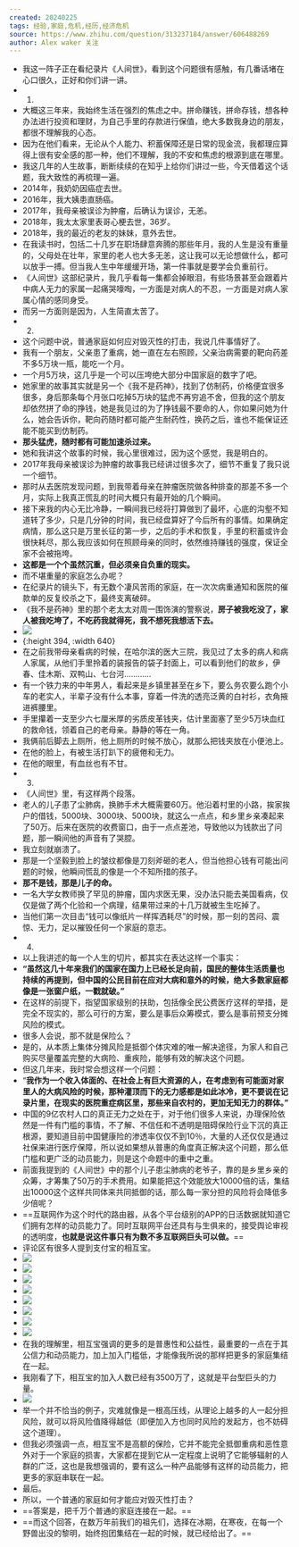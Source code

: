 ```yaml
---
created: 20240225
tags: 经验,家庭,危机,经历,经济危机
source: https://www.zhihu.com/question/313237184/answer/606488269
author: Alex waker 关注
---
```


- 我这一阵子正在看纪录片《人间世》，看到这个问题很有感触，有几番话堵在心口很久，正好和你们讲一讲。
- 1.
- 大概这三年来，我始终生活在强烈的焦虑之中。拼命赚钱，拼命存钱，想各种办法进行投资和理财，为自己手里的存款进行保值，绝大多数我身边的朋友，都很不理解我的心态。
- 因为在他们看来，无论从个人能力、积蓄保障还是日常的现金流，我都理应算得上很有安全感的那一种，他们不理解，我的不安和焦虑的根源到底在哪里。
- 我这几年的人生故事，断断续续的在知乎上给你们讲过一些，今天借着这个话题，我大致性的再梳理一遍。
- 2014年，我奶奶因癌症去世。
- 2016年，我大姨患直肠癌。
- 2017年，我母亲被误诊为肿瘤，后确认为误诊，无恙。
- 2018年，我太太家里表哥心梗去世，36岁。
- 2018年，我的最近的老友的妹妹，意外去世。
- 在我读书时，包括二十几岁在职场肆意奔腾的那些年月，我的人生是没有重量的，父母处在壮年，家里的老人也大多无恙，这让我可以无论想做什么，都可以放手一搏。但当我人生中年缓缓开场，第一件事就是要学会负重前行。
- 《人间世》这部纪录片，我几乎看每一集都会掉眼泪，有些场景甚至会跟着片中病人无力的家属一起痛哭嚎啕，一方面是对病人的不忍，一方面是对病人家属心情的感同身受。
- 而另一方面则是因为，人生简直太苦了。
- 2.
- 这个问题中说，普通家庭如何应对毁灭性的打击，我说几件事情好了。
- 我有一个朋友，父亲患了重病，她一直在左右照顾，父亲治病需要的靶向药差不多5万块一瓶，能吃一个月。
- 一个月5万块，这几乎是一个可以压垮绝大部分中国家庭的数字了吧。
- 她家里的故事其实就是另一个《我不是药神》，找到了仿制药，价格便宜很多很多，身后那条每个月张口吃掉5万块的猛虎不再穷追不舍，但我的这个朋友却依然拼了命的挣钱，她是我见过的为了挣钱最不要命的人，你如果问她为什么，她会告诉你，靶向药随时都可能产生耐药性，换药之后，谁也不能保证还能不能买到仿制药。
- **那头猛虎，随时都有可能加速杀过来。**
- 她和我讲这个故事的时候，我心里很难过，因为这个感觉，我是明白的。
- 2017年我母亲被误诊为肿瘤的故事我已经讲过很多次了，细节不重复了我只说一个细节。
- 那时从去医院发现问题，到我带着母亲在肿瘤医院做各种排查的那差不多一个月，实际上我真正慌乱的时间大概只有最开始的几个瞬间。
- 接下来我的内心无比冷静，一瞬间我已经将打算做到了最坏，心底的沟壑不知道转了多少，只是几分钟的时间，我已经盘算好了今后所有的事情。如果确定病情，那么这只是万里长征的第一步，之后的手术和恢复，手里的积蓄或许会很快耗尽，那么我应该如何在照顾母亲的同时，依然维持赚钱的强度，保证全家不会被拖垮。
- **这都是一个个虽然沉重，但必须亲自负重的现实。**
- 而不堪重量的家庭怎么办呢？
- 在纪录片的镜头下，有无数个凄风苦雨的家庭，在一次次病重通知和医院的催款单的反复绞杀之下，最终支离破碎。
- 《我不是药神》里的那个老太太对周一围饰演的警察说，**房子被我吃没了，家人被我吃垮了，不吃药我就得死，我不想死我想活下去。**
- ![](assets/2024/3015/v2-dfffe47e108c28ff3b297e7530e83107_720w.jpg)
- {:height 394, :width 640}
- 在之前我带母亲看病的时候，在哈尔滨的医大三院，我见过了太多的病人和病人家属，从他们手里拎着的装报告的袋子封面上，可以看到他们的故乡，伊春、佳木斯、双鸭山、七台河…………
- 有一个铁力来的中年男人，看起来是乡镇里甚至在乡下，要么务农要么跑个小车的老实人，半辈子没有什么本事，穿着一件洗的透亮泛黄的白衬衫，衣角掖进裤腰里。
- 手里攥着一支至少六七厘米厚的劣质皮革钱夹，估计里面塞了至少5万块血红的救命钱，领着自己的老母亲。静静的等在一角。
- 我俩前后脚去上厕所，他上厕所的时候不放心，就那么把钱夹放在小便池上。
- 在他的脸上，有被生活打趴下的疲倦和无力。
- 在他的眼里，有血丝也有不甘。
- 3.
- 《人间世》里，有这样两个段落。
- 老人的儿子患了尘肺病，换肺手术大概需要60万。他沿着村里的小路，挨家挨户的借钱，5000块、3000块、5000块，就这么一点点，和乡里乡亲凑起来了50万。后来在医院的收费窗口，由于一点点差池，导致他以为钱款出了问题，那一瞬间他的声音有了哭腔。
- 我立刻就崩溃了。
- 那是一个坚毅到脸上的皱纹都像是刀刻斧砸的老人，但当他担心钱有可能出问题的时候，他瞬间慌乱的像是一个不知所措的孩子。
- **那不是钱，那是儿子的命。**
- 一名大学女教师换了罕见的肿瘤，国内求医无果，没办法只能去美国看病，仅仅是做了两个化验和一个病理，结果带过来的十几万就被生生吃掉了。
- 当他们第一次目击“钱可以像纸片一样挥洒耗尽”的时候，那一刻的苦闷、震惊、无力，足以摧毁任何一个家庭的意志。
- 4.
- 以上我讲述的每一个人生的切片，都其实在表达这样一个事实：
- **“虽然这几十年来我们的国家在国力上已经长足向前，国民的整体生活质量也持续的再提到，但中国的公民目前在应对大病和意外的时候，绝大多数家庭都像是一张窗户纸，一戳就破。”**
- 在这样的前提下，指望国家级别的扶助，包括像全民公费医疗这样的举措，是完全不现实的，那么可行的方案，要么是事后众筹模式，要么是事前预支分摊风险的模式。
- 很多人会说，那不就是保险么？
- 是的，从本质上集体分摊风险是抵御个体灾难的唯一解决途径，为家人和自己购买尽量覆盖完整的大病险、重疾险，能够有效的解决这个问题。
- 但这几年来，我时常会想这样一个问题：
- “**我作为一个收入体面的、在社会上有巨大资源的人，在考虑到有可能面对家里人的大病风险的时候，那种灌顶而下的无力感都是如此冰冷，更不要说在记录片里，在现实的医院重症病区里，那些来自农村的，更加无知无力的群体。”**
- 中国的9亿农村人口的真正无力之处在于，对于他们很多人来说，办理保险依然是一件有门槛的事情，不了解、不信任和不透明是阻碍保险行业下沉的真正根源，要知道目前中国健康险的渗透率仅仅不到10％，大量的人还仅仅是通过社保来进行医疗保障，所以说如果想从普惠的角度真正解决这个问题，那么低门槛和更广泛的动员能力，则是这个命题中的重中之重。
- 前面我提到的《人间世》中的那个儿子患尘肺病的老爷子，靠的是乡里乡亲的众筹，才筹集了50万的手术费用。如果能把这个效能放大10000倍的话，集结出10000这个这样共同体来共同抵御的话，那么每一家分担的风险将会降低多少倍呢？
- ==互联网作为这个时代的路由器，从各个平台级别的APP的日活数据就知道它们拥有怎样的动员能力了。同时互联网平台还具有与生俱来的，接受舆论审视的透明度，**也就是说这件事只有为数不多互联网巨头可以做。**==
- 评论区有很多人提到支付宝的相互宝。
- ![](assets/2024/3015/v2-3268111b8d517d4855d791c02ef62f03_720w.jpg)
- ![](assets/2024/3015/v2-5ae57fc0dcfeadaaf9b3bccad884b004_r.jpg)
- ![](assets/2024/3015/v2-0dff1560ba46db5d855e5304ea2cabef_r.jpg)
- ![](assets/2024/3015/v2-c1b30d299e503bb42c4996e7e70a1e80_r.jpg)
- ![](assets/2024/3015/v2-97dadb5dfc301055a65c3fa76b49fbea_r.jpg)
- ![](assets/2024/3015/v2-c3b29e3bcc5141c0026f41e7ebc4bff3_720w.jpg)
- ![](assets/2024/3015/v2-7bf6870655e9261172cc1d7fd55b94e8_720w.jpg)
- ![](assets/2024/3015/v2-2b734710eef4da13c07a407efdac3c5c_r.jpg)
- 在我的理解里，相互宝强调的更多的是普惠性和公益性，最重要的一点在于其公信力和动员能力，加上加入门槛低，才能像我所说的那样把更多的家庭集结在一起。
- 我刚看了下，相互宝的加入人数已经有3500万了，这就是平台型巨头的力量。
- ![](assets/2024/3015/v2-8389b077606f5c1df9409d7ae4f13afe_720w.jpg)
- 举一个并不恰当的例子，灾难就像是一根高压线，从理论上越多的人一起分担风险，就可以将风险值降得越低（即便加入方也同时风险的发起方，也不妨碍这个道理）。
- 但我必须强调一点，相互宝不是高额的保险，它并不能完全抵御重病和恶性意外对于一个家庭的损害，大家都在提到它从一定程度上说明了它能够辐射的人群的广泛，这也是我想强调的，要有这么一种产品能够有这样的动员能力，把更多的家庭串联在一起。
- 最后。
- 所以，一个普通的家庭如何才能应对毁灭性打击？
- ==答案是，把千万个普通的家庭连接在一起。==
- ==而这个回答，在数万年前我们的祖先们，选择在冰期，在寒夜，在每一个野兽出没的黎明，始终抱团集结在一起的时候，就已经给出了。==